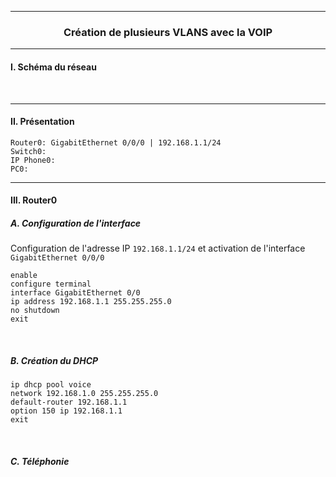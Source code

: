 ------------------------------------------------------------------------------------------------------------------------------------------------------------------------------------------------
### <p align='center'> Création de plusieurs VLANS avec la VOIP </p>



------------------------------------------------------------------------------------------------------------------------------------------------------------------------------------------------
#### I. Schéma du réseau

<br />

------------------------------------------------------------------------------------------------------------------------------------------------------------------------------------------------
#### II. Présentation
```
Router0: GigabitEthernet 0/0/0 | 192.168.1.1/24
Switch0: 
IP Phone0: 
PC0: 
```

------------------------------------------------------------------------------------------------------------------------------------------------------------------------------------------------
#### III. Router0

##### A. Configuration de l'interface
Configuration de l'adresse IP `192.168.1.1/24` et activation de l'interface `GigabitEthernet 0/0/0`
```
enable
configure terminal
interface GigabitEthernet 0/0
ip address 192.168.1.1 255.255.255.0
no shutdown
exit
```
<br />

##### B. Création du DHCP
```
ip dhcp pool voice
network 192.168.1.0 255.255.255.0
default-router 192.168.1.1
option 150 ip 192.168.1.1
exit
```
<br />

##### C. Téléphonie
```
```
